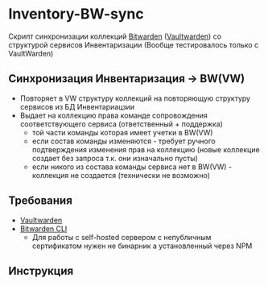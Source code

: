 # Inventory-BW-sync
Скрипт синхронизации коллекций [Bitwarden](https://bitwarden.com/) ([Vaultwarden](https://vaultwarden.net/)) со структурой сервисов Инвентаризации
(Вообще тестировалось только с VaultWarden)  
  
## Синхронизация Инвентаризация -> BW(VW)
  * Повторяет в VW структуру коллекций на повторяющую структуру сервисов из БД Инвентариацзии
  * Выдает на коллекцию права команде сопровождения соответствующего сервиса (ответственный + поддержка)
    * той части команды которая имеет учетки в BW(VW)
    * если состав команды изменяются - требует ручного подтверждения изменения прав на коллекцию (новые коллекцие создает без запроса т.к. они изначально пусты)
    * если никого из состава команды сервиса нет в BW(VW) - коллекция не создается (технически не возможно)

## Требования
  * [Vaultwarden](https://github.com/dani-garcia/vaultwarden)
  * [Bitwarden CLI](https://bitwarden.com/help/cli/)
    * Для работы с self-hosted сервером с непубличным сертификатом нужен не бинарник а установленный через NPM
   
## Инструкция
  

